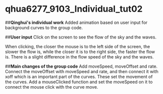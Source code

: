 # qhua6277_9103_Individual_tut02

##**Qinghui's individual work**
Added animation based on user input for background curves to the group code.

##**User input**
Click on the screen to see the flow of the sky and the waves. 

When clicking, the closer the mouse is to the left side of the screen, the slower the flow is, while the closer it is to the right side, the faster the flow is. There is a slight difference in the flow speed of the sky and the waves.

##**Main changes of the group code**
Add moveSpeed, moveOffset and rate. Connect the moveOffset with moveSpeed and rate, and then connect it with xoff which is an important part of the curves. These set the movement of the curves.
Add a mouseClicked function and set the moveSpeed on it to connect the mouse click with the curve move.
